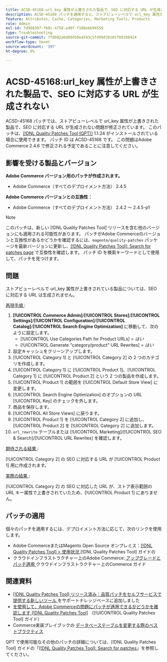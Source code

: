 ```yaml
---
title: ACSD-45168:url_key 属性が上書きされた製品で、SEO に対応する URL が生成されない
description: ACSD-45168 パッチを適用すると、ストアビューレベルで url_key 属性が上書きされた商品に対して SEO に対応する URL が生成されないAdobe Commerceの問題が修正されます。
feature: Attributes, Cache, Categories, Marketing Tools, Products
role: Admin
exl-id: 7d908307-f60c-4758-ad0f-f108ebb94558
type: Troubleshooting
source-git-commit: 7fdb02a6d89d50ea593c5fd99d78101f89198424
workflow-type: tm+mt
source-wordcount: '397'
ht-degree: 0%

---
```


# ACSD-45168:url_key 属性が上書きされた製品で、SEO に対応する URL が生成されない

ACSD-45168 パッチでは、ストアビューレベルで url_key 属性が上書きされた製品で、SEO に対応する URL が生成されない問題が修正されています。 このパッチは、[[!DNL Quality Patches Tool (QPT)]](https://experienceleague.adobe.com/en/docs/commerce-operations/tools/quality-patches-tool/quality-patches-tool-to-self-serve-quality-patches) 1.1.24 がインストールされている場合に使用できます。 パッチ ID は ACSD-45168 です。 この問題はAdobe Commerce 2.4.6 で修正される予定であることに注意してください。

## 影響を受ける製品とバージョン

**Adobe Commerce バージョン用のパッチが作成されます。**

* Adobe Commerce（すべてのデプロイメント方法） 2.4.5

**Adobe Commerce バージョンとの互換性：**

* Adobe Commerce（すべてのデプロイメント方法） 2.4.2 ～ 2.4.5-p1

>[!NOTE]
>
>このパッチは、新しい [!DNL Quality Patches Tool] リリースを含む他のバージョンにも適用される可能性があります。 パッチがAdobe Commerceのバージョンと互換性があるかどうかを確認するには、`magento/quality-patches` パッケージを最新バージョンに更新し、[[!DNL Quality Patches Tool]: Search for patches page](https://experienceleague.adobe.com/tools/commerce-quality-patches/index.html) で互換性を確認します。 パッチ ID を検索キーワードとして使用して、パッチを見つけます。

## 問題

ストアビューレベルで url_key 属性が上書きされている製品については、SEO に対応する URL は生成されません。

<u> 再現手順 </u>:

1. **[!UICONTROL Commerce Admin]**/**[!UICONTROL Stores]**/**[!UICONTROL Settings]**/**[!UICONTROL Configuration]**/**[!UICONTROL Catalog]**/**[!UICONTROL Search Engine Optimization]** に移動して、次のように設定します。
   * [!UICONTROL Use Categories Path for Product URLs] = *はい*
   * [!UICONTROL Generate "category/product" URL Rewrites] = *はい*
1. 設定キャッシュをクリーンアップします。
1. [!UICONTROL Category 1] と [!UICONTROL Category 2] の 2 つのカテゴリを作成します。
1. [!UICONTROL Category 1] に [!UICONTROL Product 1]、[!UICONTROL Category 1] に [!UICONTROL Product 2] という 2 つの製品を作成します。
1. [!UICONTROL Product 1] の範囲を [!UICONTROL Default Store View] に変更します。
1. [!UICONTROL Search Engine Optimization] のオプションの URL [!UICONTROL Key] のチェックを外します。
1. 商品を保存します。
1. [!UICONTROL All Store Views] に戻ります。
1. [!UICONTROL Product 1] を [!UICONTROL Category 2] に追加し、[!UICONTROL Product 2] を [!UICONTROL Category 2] に追加します。
1. `url_rewrite` テーブルまたは [!UICONTROL Marketing]/[!UICONTROL SEO & Search]/[!UICONTROL URL Rewrites] を確認します。

<u> 期待される結果 </u>:

[!UICONTROL Category 2] の SEO に対応する URL が [!UICONTROL Product 1] 用に作成されます。

<u> 実際の結果 </u>:

[!UICONTROL Category 2] の SEO に対応した URL が、ストア表示範囲の URL キー属性で上書きされていたため、[!UICONTROL Product 1] にありません。

## パッチの適用

個々のパッチを適用するには、デプロイメント方法に応じて、次のリンクを使用します。

* Adobe CommerceまたはMagento Open Source オンプレミス：[[!DNL Quality Patches Tool] > 使用状況 ](/help/tools/quality-patches-tool/usage.md)[!DNL Quality Patches Tool] ガイドの
* クラウドインフラストラクチャー上のAdobe Commerce:[ アップグレードとパッチ適用 ](https://experienceleague.adobe.com/docs/commerce-cloud-service/user-guide/develop/upgrade/apply-patches.html) クラウドインフラストラクチャー上のCommerce ガイド

## 関連資料

* [[!DNL Quality Patches Tool]  リリース済み：品質パッチをセルフサービスで提供する新しいツール ](https://experienceleague.adobe.com/en/docs/commerce-operations/tools/quality-patches-tool/quality-patches-tool-to-self-serve-quality-patches) をサポートナレッジベースに追加しました
* [ を使用して、Adobe Commerceの問題にパッチが適用できるかどうかを確認します  [!DNL Quality Patches Tool]](/help/tools/quality-patches-tool/patches-available-in-qpt/check-patch-for-magento-issue-with-magento-quality-patches.md) （[!UICONTROL Quality Patches Tool] ガイド）
* Commerce実装プレイブックの [ データベーステーブルを変更する際のベストプラクティス ](https://experienceleague.adobe.com/en/docs/commerce-operations/implementation-playbook/best-practices/development/modifying-core-and-third-party-tables#why-adobe-recommends-avoiding-modifications)

QPT で使用可能なその他のパッチの詳細については、[!DNL Quality Patches Tool] ガイドの「[[!DNL Quality Patches Tool]: Search for patches](https://experienceleague.adobe.com/tools/commerce-quality-patches/index.html)」を参照してください。
